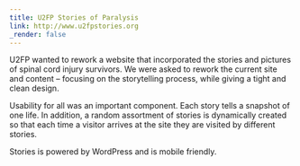 ```yaml
---
title: U2FP Stories of Paralysis
link: http://www.u2fpstories.org
_render: false
---
```


U2FP wanted to rework a website that incorporated the stories and pictures of spinal cord injury survivors. We were asked to rework the current site and content – focusing on the storytelling process, while giving a tight and clean design.

Usability for all was an important component. Each story tells a snapshot of one life. In addition, a random assortment of stories is dynamically created so that each time a visitor arrives at the site they are visited by different stories.

Stories is powered by WordPress and is mobile friendly.
